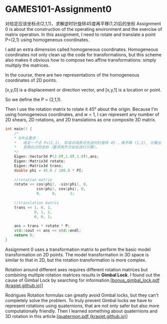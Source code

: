 # GAMES101-Assignment0
对给定应该坐标点(2,1,1)，求解逆时针旋转45度再平移(1,2)后的坐标
Assignment 0 is about the construction of the operating environment and the exercise of matrix operation. In this assignment, I need to rotate and translate a point P=(2,1) using homogeneous coordinates.

I add an extra dimension called homogeneous coordinates. Homogeneous coordinates not only clean up the code for transformations, but this scheme also makes it obvious how to compose two affine transformations: simply multiply the matrices.

In the course, there are two representations of the homogeneous coordinates of 2D points.

[x,y,0] is a displacement or direction vector, and [x,y,1] is a location or point.  

So we define the P = (2,1,1).

Then I use the rotation matrix to rotate it 45°  about the origin.
Because I'm using homogeneous coordinates, and w = 1, I can represent any number of 2D shears, 2D rotations, and 2D translations as one composite 3D matrix.


```cpp
int main() {
    /*
    * 0作业要求：
    *   给定一个点 P=(2,1), 将该点绕原点先逆时针旋转 45◦，再平移 (1,2), 计算出
    *   变换后点的坐标（要求用齐次坐标进行计算）。
    */
    Eigen::Vector3d P(2.0f,1.0f,1.0f),ans;
    Eigen::Matrix3d rotate;
    Eigen::Matrix3d trans;
    double phi = 45.0 / 180.0 * PI;
    
    //rotation matrix 
    rotate << cos(phi), -sin(phi), 0,
              sin(phi), cos(phi), 0,
              0,     0,      1;
    
	//translation matrix
    trans << 1, 0, 1,
             0, 1, 2,
             0, 0, 1;
    
    ans = trans * rotate * P;
    std::cout << ans << std::endl;
    return 0;
}
```

Assignment 0 uses a transformation matrix to perform the basic model transformation on 2D points. The model transformation in 3D space is similar to that in 2D, but the rotation transformation is more complex. 


Rotation around different axes requires different rotation matrices but combining multiple rotation matrices results in **Gimbal Lock**. I found out the cause of Gimbal Lock by searching for information.[[bonus_gimbal_lock.pdf (krasjet.github.io)](https://krasjet.github.io/quaternion/bonus_gimbal_lock.pdf)]

Rodrigues Rotation formulas can greatly avoid Gimbal locks, but they can't completely solve the problem. To truly prevent Gimbal locks we have to represent rotations using quaternions, that are not only safer but also more computationally friendly. Then I learned something about quaternions and 3D rotation in this article.[[quaternion.pdf (krasjet.github.io)](https://krasjet.github.io/quaternion/quaternion.pdf)]

